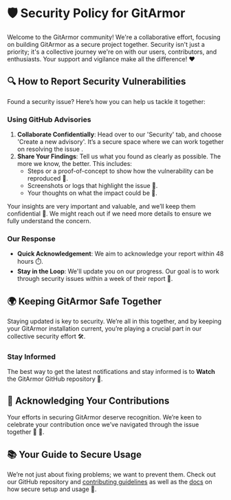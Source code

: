 # 🛡️ Security Policy for GitArmor 

Welcome to the GitArmor community! We're a collaborative effort, focusing on building GitArmor as a secure project together. Security isn't just a priority; it's a collective journey we're on with our users, contributors, and enthusiasts. Your support and vigilance make all the difference! ❤️

## 🔍 How to Report Security Vulnerabilities 

Found a security issue? Here’s how you can help us tackle it together:

### Using GitHub Advisories

1. **Collaborate Confidentially**: Head over to our 'Security' tab, and choose 'Create a new advisory'. It’s a secure space where we can work together on resolving the issue .
2. **Share Your Findings**: Tell us what you found as clearly as possible. The more we know, the better. This includes:
   - Steps or a proof-of-concept to show how the vulnerability can be reproduced 🔄.
   - Screenshots or logs that highlight the issue 📸.
   - Your thoughts on what the impact could be 💭.

Your insights are very important and valuable, and we’ll keep them confidential 🔐. We might reach out if we need more details to ensure we fully understand the concern.

### Our Response

- **Quick Acknowledgement**: We aim to acknowledge your report within 48 hours ⏱️.
- **Stay in the Loop**: We'll update you on our progress. Our goal is to work through security issues within a week of their report 🔄.

## 🌍 Keeping GitArmor Safe Together 

Staying updated is key to security. We’re all in this together, and by keeping your GitArmor installation current, you’re playing a crucial part in our collective security effort 🛠️.

### Stay Informed

The best way to get the latest notifications and stay informed is to **Watch** the GitArmor GitHub repository 📣.

## 🫡 Acknowledging Your Contributions 

Your efforts in securing GitArmor deserve recognition.  We’re keen to celebrate your contribution once we’ve navigated through the issue together 🎉 👏.

## 📚 Your Guide to Secure Usage 

We’re not just about fixing problems; we want to prevent them. Check out our GitHub repository and [contributing guidelines](./CONTRIBUTING) as well as the [docs](./docs/README.md) on how secure setup and usage 📖.

